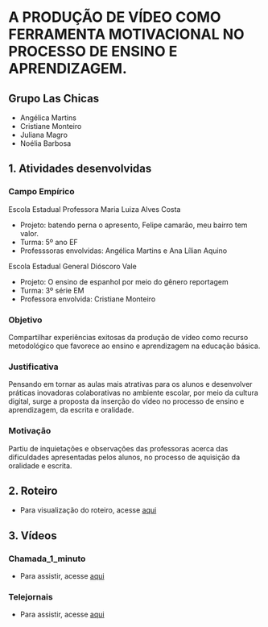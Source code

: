 # A PRODUÇÃO DE VÍDEO COMO FERRAMENTA MOTIVACIONAL NO PROCESSO DE ENSINO E APRENDIZAGEM.

## Grupo Las Chicas 
- Angélica Martins
- Cristiane Monteiro
- Juliana Magro
- Noélia Barbosa

## 1. Atividades desenvolvidas

### Campo Empírico
Escola Estadual Professora Maria Luiza Alves Costa
- Projeto: batendo perna o apresento, Felipe camarão, meu bairro tem valor.
- Turma: 5º ano EF
- Professsoras envolvidas: Angélica Martins e Ana Lílian Aquino

Escola Estadual General Dióscoro Vale
- Projeto: O ensino de espanhol por meio do gênero reportagem
- Turma: 3º série EM
- Professora envolvida: Cristiane Monteiro



### Objetivo
Compartilhar experiências exitosas da produção de vídeo como recurso metodológico que favorece ao ensino e aprendizagem na educação básica.

### Justificativa
Pensando em tornar as aulas mais atrativas para os alunos e desenvolver práticas inovadoras colaborativas no ambiente escolar, por meio da cultura digital, surge a proposta da inserção do vídeo no processo de ensino e aprendizagem, da escrita e oralidade. 

### Motivação 
Partiu de inquietações e observações das professoras acerca das dificuldades apresentadas pelos alunos, no processo de aquisição da oralidade e escrita.  

## 2.  Roteiro
- Para visualização do roteiro, acesse [aqui](https://docs.google.com/document/d/1eAWnGE9H1hVJ_6bk2WNn5aVfVtXceUHIR8WgVC0gTtI/edit)


## 3. Vídeos

### Chamada_1_minuto
- Para assistir, acesse [aqui](https://www.youtube.com/watch?v=i_rMzOHfuKg&feature=youtu.be)

### Telejornais
- Para assistir, acesse [aqui](https://www.youtube.com/watch?v=wfRWV6rqgK8&feature=youtu.be)

